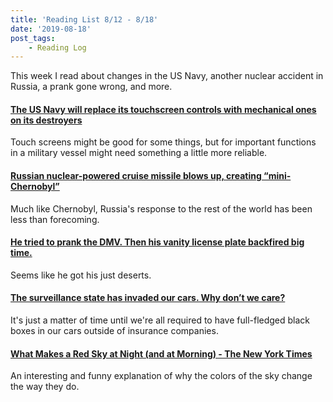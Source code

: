 ```yaml
---
title: 'Reading List 8/12 - 8/18'
date: '2019-08-18'
post_tags:
	- Reading Log
---
```


This week I read about changes in the US Navy, another nuclear accident in Russia, a prank gone wrong, and more.
<!-- excerpt -->

#### [The US Navy will replace its touchscreen controls with mechanical ones on its destroyers](https://www.theverge.com/2019/8/11/20800111/us-navy-uss-john-s-mccain-crash-ntsb-report-touchscreen-mechanical-controls)

Touch screens might be good for some things, but for important functions in a military vessel might need something a little more reliable.

#### [Russian nuclear-powered cruise missile blows up, creating “mini-Chernobyl”](https://arstechnica.com/information-technology/2019/08/russian-nuclear-powered-cruise-missile-blows-up-creating-mini-chernobyl/)

Much like Chernobyl, Russia's response to the rest of the world has been less than forecoming.

#### [He tried to prank the DMV. Then his vanity license plate backfired big time.](https://mashable.com/article/dmv-vanity-license-plate-def-con-backfire/)

Seems like he got his just deserts.

#### [The surveillance state has invaded our cars. Why don’t we care?](https://www.fastcompany.com/90389104/the-surveillance-state-has-invaded-our-cars-why-dont-we-care)

It's just a matter of time until we're all required to have full-fledged black boxes in our cars outside of insurance companies.

#### [What Makes a Red Sky at Night (and at Morning) - The New York Times](https://www.nytimes.com/2019/08/13/science/what-makes-a-red-sky-at-night-and-at-morning.html)

An interesting and funny explanation of why the colors of the sky change the way they do.
